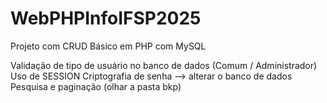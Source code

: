 # WebPHPInfoIFSP2025
Projeto com CRUD Básico em PHP com MySQL

Validação de tipo de usuário no banco de dados (Comum / Administrador)
Uso de SESSION
Criptografia de senha --> alterar o banco de dados
Pesquisa e paginação (olhar a pasta bkp)
